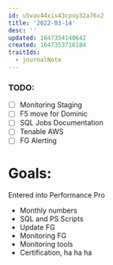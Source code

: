 ```yaml
---
id: u5vav44xis43cpuy32a76x2
title: '2022-03-14'
desc: ''
updated: 1647354140642
created: 1647353716184
traitIds:
  - journalNote
---
```

### TODO:
* [ ] Monitoring Staging  
* [ ] F5 move for Dominic  
* [ ] SQL Jobs Documentation  
* [ ] Tenable AWS  
* [ ] FG Alerting  

# Goals:  
Entered into Performance Pro  
* Monthly numbers
* SQL and PS Scripts
* Update FG
* Monitoring FG
* Monitoring tools
* Certification, ha ha ha

